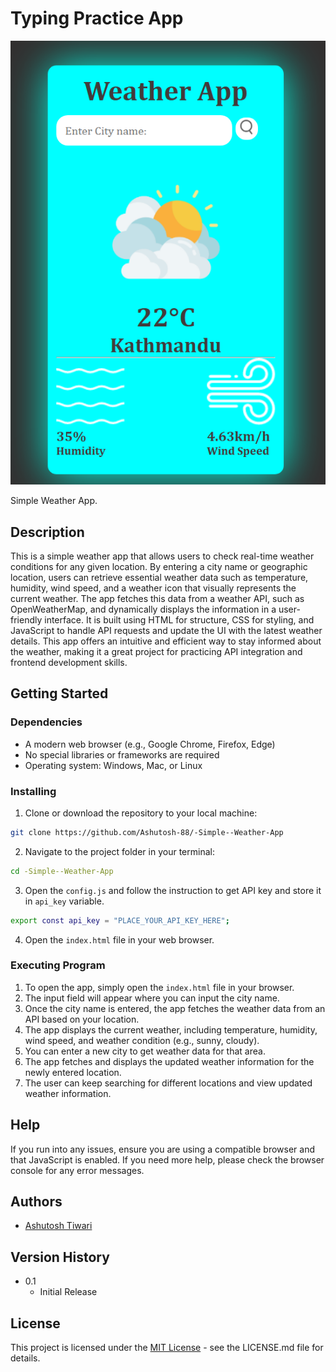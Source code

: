 # Typing Practice App

![Preview_WeatherApp](./images/previewWeatherApp.png)

Simple Weather App.

## Description

This is a simple weather app that allows users to check real-time weather conditions for any given location. By entering a city name or geographic location, users can retrieve essential weather data such as temperature, humidity, wind speed, and a weather icon that visually represents the current weather. The app fetches this data from a weather API, such as OpenWeatherMap, and dynamically displays the information in a user-friendly interface. It is built using HTML for structure, CSS for styling, and JavaScript to handle API requests and update the UI with the latest weather details. This app offers an intuitive and efficient way to stay informed about the weather, making it a great project for practicing API integration and frontend development skills.

## Getting Started

### Dependencies

- A modern web browser (e.g., Google Chrome, Firefox, Edge)
- No special libraries or frameworks are required
- Operating system: Windows, Mac, or Linux

### Installing

1. Clone or download the repository to your local machine:

```sh
git clone https://github.com/Ashutosh-88/-Simple--Weather-App
```

2. Navigate to the project folder in your terminal:

```sh
cd -Simple--Weather-App
```

3. Open the `config.js` and follow the instruction to get API key and store it in `api_key` variable.

```sh
export const api_key = "PLACE_YOUR_API_KEY_HERE";
```

4. Open the `index.html` file in your web browser.

### Executing Program

1. To open the app, simply open the `index.html` file in your browser.
2. The input field will appear where you can input the city name.
3. Once the city name is entered, the app fetches the weather data from an API based on your location.
4. The app displays the current weather, including temperature, humidity, wind speed, and weather condition (e.g., sunny, cloudy).
5. You can enter a new city to get weather data for that area.
6. The app fetches and displays the updated weather information for the newly entered location.
7. The user can keep searching for different locations and view updated weather information.

## Help

If you run into any issues, ensure you are using a compatible browser and that JavaScript is enabled. If you need more help, please check the browser console for any error messages.

## Authors

- [Ashutosh Tiwari](https://www.linkedin.com/in/ashutosh-tiwari-70b504190/)

## Version History

- 0.1
  - Initial Release

## License

This project is licensed under the [MIT License](https://opensource.org/licenses/MIT) - see the LICENSE.md file for details.
